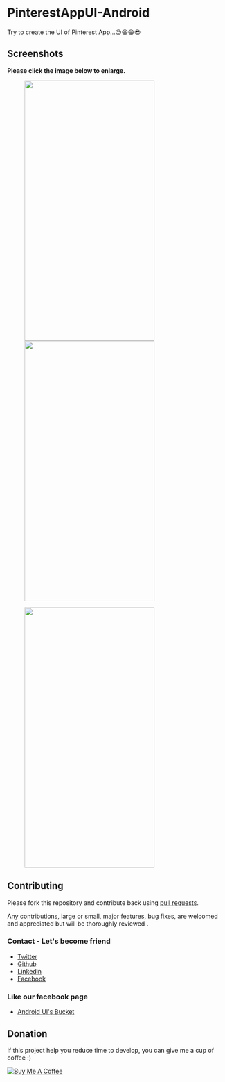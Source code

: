 # PinterestAppUI-Android
Try to create the UI of Pinterest App...😉😀😁😎

## Screenshots

**Please click the image below to enlarge.**

<img src="" height="600" width="300" hspace="40"><img src="" height="600" width="300" hspace="40">

<img src="" height="600" width="300" hspace="40">

## Contributing

Please fork this repository and contribute back using
[pull requests](https://github.com/Shashank02051997/PinterestAppUI-Android/pulls).

Any contributions, large or small, major features, bug fixes, are welcomed and appreciated
but will be thoroughly reviewed .

### Contact - Let's become friend
- [Twitter](https://twitter.com/shashank020597)
- [Github](https://github.com/Shashank02051997)
- [Linkedin](https://www.linkedin.com/in/shashank-singhal-a87729b5/)
- [Facebook](https://www.facebook.com/shashanksinghal02)
### Like our facebook page
- [Android UI's Bucket](https://www.facebook.com/androiduisbucket)

## Donation
If this project help you reduce time to develop, you can give me a cup of coffee :) 

<a href="https://www.buymeacoffee.com/mXUuDW7" target="_blank"><img src="https://bmc-cdn.nyc3.digitaloceanspaces.com/BMC-button-images/custom_images/orange_img.png" alt="Buy Me A Coffee" style="height: auto !important;width: auto !important;" ></a>
